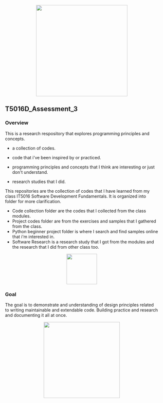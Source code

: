 <div id="header" align="center">
  <img src="https://media.giphy.com/media/v1.Y2lkPTc5MGI3NjExeDMzc3ZnNzhseGg2ZGRyaDA3YWEzcmRsNnI0bjd1Z3d1cnptcHhhMSZlcD12MV9pbnRlcm5hbF9naWZfYnlfaWQmY3Q9cw/gjrYDwbjnK8x36xZIO/giphy.gif" width="300"/>
</div>

## T5016D_Assessment_3
### Overview

This is a research respository that explores programming principles and concepts.

  * a collection of codes.
  
  * code that i've been inspired by or practiced.
  
  * programming principles and concepts that I think are interesting or just don't understand.

  * research studies that I did.

This repositories are the collection of codes that I have learned from my class IT5016 Software Development Fundamentals.
It is organized into folder for more clarification.

 * Code collection folder are the codes that I collected from the class modules.
 * Project codes folder are from the exercises and samples that I gathered from the class.
 * Python beginner project folder is where I search and find samples online that i'm interested in.
 * Software Research is a research study that I got from the modules and the research that I did from other class too.


<div id="header" align="center">
  <img src="https://media.giphy.com/media/v1.Y2lkPTc5MGI3NjExN3E0enQ1ZGNiNTlkN2F2c2t2bWR1YzA3OHZ0ZjNudWs2ZzI5d251aSZlcD12MV9pbnRlcm5hbF9naWZfYnlfaWQmY3Q9cw/3cwLpdCalQrML78gbe/giphy.gif" width="100"/>
</div>

### Goal
The goal is to demonstrate and understanding of design principles related to writing maintainable and extendable code. Building practice and research and documenting it all at once.

<div id="header" align="center">
  <img src="https://media.giphy.com/media/v1.Y2lkPTc5MGI3NjExMmxiYmxzcmN2ZWFmamk3OWF3amNybjkzNHVjNGY0M25taWgxM3llMiZlcD12MV9pbnRlcm5hbF9naWZfYnlfaWQmY3Q9cw/zhYSVCirREeIZtONCI/giphy.gif" width="250"/>
</div>
